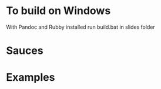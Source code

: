 # To build on Windows
With Pandoc and Rubby installed run build.bat in slides folder

# Sauces


# Examples
